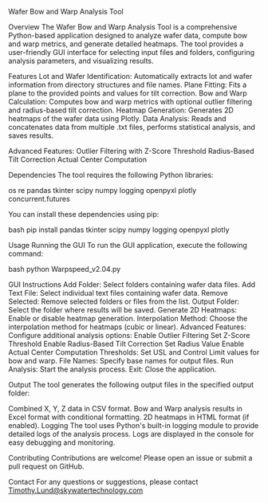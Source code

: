 Wafer Bow and Warp Analysis Tool

Overview
The Wafer Bow and Warp Analysis Tool is a comprehensive Python-based application designed to analyze wafer data, compute bow and warp metrics, and generate detailed heatmaps. The tool provides a user-friendly GUI interface for selecting input files and folders, configuring analysis parameters, and visualizing results.

Features
Lot and Wafer Identification: Automatically extracts lot and wafer information from directory structures and file names.
Plane Fitting: Fits a plane to the provided points and values for tilt correction.
Bow and Warp Calculation: Computes bow and warp metrics with optional outlier filtering and radius-based tilt correction.
Heatmap Generation: Generates 2D heatmaps of the wafer data using Plotly.
Data Analysis: Reads and concatenates data from multiple .txt files, performs statistical analysis, and saves results.

Advanced Features:
Outlier Filtering with Z-Score Threshold
Radius-Based Tilt Correction
Actual Center Computation

Dependencies
The tool requires the following Python libraries:

os
re
pandas
tkinter
scipy
numpy
logging
openpyxl
plotly
concurrent.futures

You can install these dependencies using pip:

bash
pip install pandas tkinter scipy numpy logging openpyxl plotly

Usage
Running the GUI
To run the GUI application, execute the following command:

bash
python Warpspeed_v2.04.py

GUI Instructions
Add Folder: Select folders containing wafer data files.
Add Text File: Select individual text files containing wafer data.
Remove Selected: Remove selected folders or files from the list.
Output Folder: Select the folder where results will be saved.
Generate 2D Heatmaps: Enable or disable heatmap generation.
Interpolation Method: Choose the interpolation method for heatmaps (cubic or linear).
Advanced Features: Configure additional analysis options:
Enable Outlier Filtering
Set Z-Score Threshold
Enable Radius-Based Tilt Correction
Set Radius Value
Enable Actual Center Computation
Thresholds: Set USL and Control Limit values for bow and warp.
File Names: Specify base names for output files.
Run Analysis: Start the analysis process.
Exit: Close the application.

Output
The tool generates the following output files in the specified output folder:

Combined X, Y, Z data in CSV format.
Bow and Warp analysis results in Excel format with conditional formatting.
2D heatmaps in HTML format (if enabled).
Logging
The tool uses Python's built-in logging module to provide detailed logs of the analysis process. Logs are displayed in the console for easy debugging and monitoring.

Contributing
Contributions are welcome! Please open an issue or submit a pull request on GitHub.

Contact
For any questions or suggestions, please contact Timothy.Lund@skywatertechnology.com
